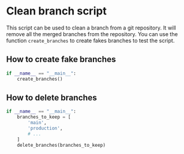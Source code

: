 # Clean branch script

This script can be used to clean a branch from a git repository. It will remove all the merged branches from the repository.
You can use the function `create_branches` to create fakes branches to test the script.

## How to create fake branches

```python
if __name__ == "__main__":
    create_branches()
```

## How to delete branches

```python
if __name__ == "__main__":
    branches_to_keep = [
        'main',
        'production',
        # ...
    ]
    delete_branches(branches_to_keep)
```
